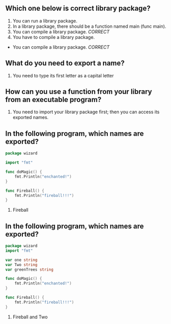## Which one below is correct library package?
1. You can run a library package.
1. In a library package, there should be a function named main (func main).
1. You can compile a library package. *CORRECT*
1. You have to compile a library package. 
* You can compile a library package. *CORRECT*  

## What do you need to export a name? 
1. You need to type its first letter as a capital letter   

## How can you use a function from your library from an executable program?  
1. You need to import your library package first; then you can access its exported names.  

## In the following program, which names are exported?
```go
package wizard

import "fmt"

func doMagic() {
    fmt.Println("enchanted!")
}

func Fireball() {
    fmt.Println("fireball!!!")
}
```

1. Fireball  



## In the following program, which names are exported?
```go
package wizard
import "fmt"

var one string
var Two string
var greenTrees string

func doMagic() {
    fmt.Println("enchanted!")
}

func Fireball() {
    fmt.Println("fireball!!!")
}
```
1. Fireball and Two  
